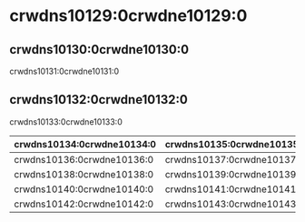 # crwdns10129:0crwdne10129:0

## crwdns10130:0crwdne10130:0

crwdns10131:0crwdne10131:0

## crwdns10132:0crwdne10132:0

crwdns10133:0crwdne10133:0

| crwdns10134:0crwdne10134:0 | crwdns10135:0crwdne10135:0 |
| -------------------------- | -------------------------- |
| crwdns10136:0crwdne10136:0 | crwdns10137:0crwdne10137:0 |
| crwdns10138:0crwdne10138:0 | crwdns10139:0crwdne10139:0 |
| crwdns10140:0crwdne10140:0 | crwdns10141:0crwdne10141:0 |
| crwdns10142:0crwdne10142:0 | crwdns10143:0crwdne10143:0 |
